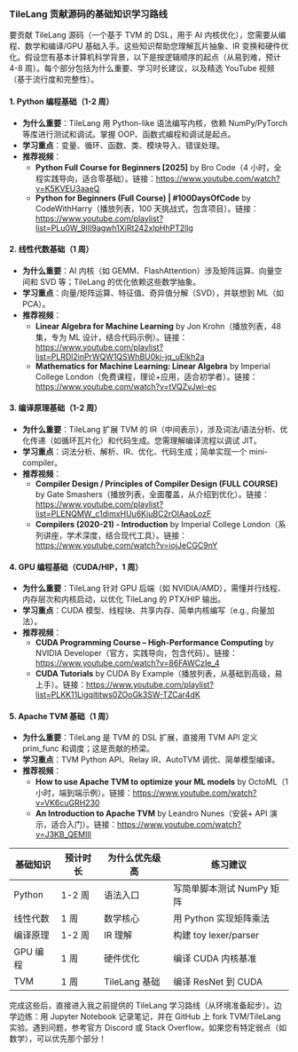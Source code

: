 ### TileLang 贡献源码的基础知识学习路线

要贡献 TileLang 源码（一个基于 TVM 的 DSL，用于 AI 内核优化），您需要从编程、数学和编译/GPU 基础入手。这些知识帮助您理解瓦片抽象、IR 变换和硬件优化。假设您有基本计算机科学背景，以下是按逻辑顺序的起点（从易到难，预计 4-8 周）。每个部分包括为什么重要、学习时长建议，以及精选 YouTube 视频（基于流行度和完整性）。

#### 1. **Python 编程基础（1-2 周）**
   - **为什么重要**：TileLang 用 Python-like 语法编写内核，依赖 NumPy/PyTorch 等库进行测试和调试。掌握 OOP、函数式编程和调试是起点。
   - **学习重点**：变量、循环、函数、类、模块导入、错误处理。
   - **推荐视频**：
     - **Python Full Course for Beginners [2025]** by Bro Code（4 小时，全程实践导向，适合零基础）。链接：https://www.youtube.com/watch?v=K5KVEU3aaeQ
     - **Python for Beginners (Full Course) | #100DaysOfCode** by CodeWithHarry（播放列表，100 天挑战式，包含项目）。链接：https://www.youtube.com/playlist?list=PLu0W_9lII9agwh1XjRt242xIpHhPT2llg

#### 2. **线性代数基础（1 周）**
   - **为什么重要**：AI 内核（如 GEMM、FlashAttention）涉及矩阵运算、向量空间和 SVD 等；TileLang 的优化依赖这些数学抽象。
   - **学习重点**：向量/矩阵运算、特征值、奇异值分解（SVD），并联想到 ML（如 PCA）。
   - **推荐视频**：
     - **Linear Algebra for Machine Learning** by Jon Krohn（播放列表，48 集，专为 ML 设计，结合代码示例）。链接：https://www.youtube.com/playlist?list=PLRDl2inPrWQW1QSWhBU0ki-jq_uElkh2a
     - **Mathematics for Machine Learning: Linear Algebra** by Imperial College London（免费课程，理论+应用，适合初学者）。链接：https://www.youtube.com/watch?v=tVQZvJwi-ec

#### 3. **编译原理基础（1-2 周）**
   - **为什么重要**：TileLang 扩展 TVM 的 IR（中间表示），涉及词法/语法分析、优化传递（如循环瓦片化）和代码生成。您需理解编译流程以调试 JIT。
   - **学习重点**：词法分析、解析、IR、优化、代码生成；简单实现一个 mini-compiler。
   - **推荐视频**：
     - **Compiler Design / Principles of Compiler Design (FULL COURSE)** by Gate Smashers（播放列表，全面覆盖，从介绍到优化）。链接：https://www.youtube.com/playlist?list=PLENQMW_c1dimxHUu6KjuBC2rOlAaoLozF
     - **Compilers (2020-21) - Introduction** by Imperial College London（系列讲座，学术深度，结合现代工具）。链接：https://www.youtube.com/watch?v=iojJeCGC9nY

#### 4. **GPU 编程基础（CUDA/HIP，1 周）**
   - **为什么重要**：TileLang 针对 GPU 后端（如 NVIDIA/AMD），需懂并行线程、内存层次和内核启动，以优化 TileLang 的 PTX/HIP 输出。
   - **学习重点**：CUDA 模型、线程块、共享内存、简单内核编写（e.g., 向量加法）。
   - **推荐视频**：
     - **CUDA Programming Course – High-Performance Computing** by NVIDIA Developer（官方，实践导向，包含代码）。链接：https://www.youtube.com/watch?v=86FAWCzIe_4
     - **CUDA Tutorials** by CUDA By Example（播放列表，从基础到高级，易上手）。链接：https://www.youtube.com/playlist?list=PLKK11Ligqititws0ZOoGk3SW-TZCar4dK

#### 5. **Apache TVM 基础（1 周）**
   - **为什么重要**：TileLang 是 TVM 的 DSL 扩展，直接用 TVM API 定义 prim_func 和调度；这是贡献的桥梁。
   - **学习重点**：TVM Python API、Relay IR、AutoTVM 调优、简单模型编译。
   - **推荐视频**：
     - **How to use Apache TVM to optimize your ML models** by OctoML（1 小时，端到端示例）。链接：https://www.youtube.com/watch?v=VK6cuGRH230
     - **An Introduction to Apache TVM** by Leandro Nunes（安装+ API 演示，适合入门）。链接：https://www.youtube.com/watch?v=J3KB_QEMIlI

| 基础知识 | 预计时长 | 为什么优先级高 | 练习建议 |
|----------|----------|----------------|----------|
| Python | 1-2 周 | 语法入口 | 写简单脚本测试 NumPy 矩阵 |
| 线性代数 | 1 周 | 数学核心 | 用 Python 实现矩阵乘法 |
| 编译原理 | 1-2 周 | IR 理解 | 构建 toy lexer/parser |
| GPU 编程 | 1 周 | 硬件优化 | 编译 CUDA 内核基准 |
| TVM | 1 周 | TileLang 基础 | 编译 ResNet 到 CUDA |

完成这些后，直接进入我之前提供的 TileLang 学习路线（从环境准备起步）。边学边练：用 Jupyter Notebook 记录笔记，并在 GitHub 上 fork TVM/TileLang 实验。遇到问题，参考官方 Discord 或 Stack Overflow。如果您有特定弱点（如数学），可以优先那个部分！